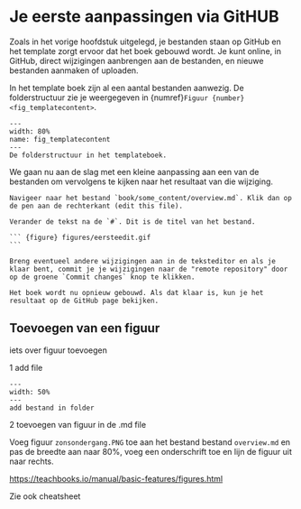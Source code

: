 # Je eerste aanpassingen via GitHUB

Zoals in het vorige hoofdstuk uitgelegd, je bestanden staan op GitHub en het template zorgt ervoor dat het boek gebouwd wordt. Je kunt online, in GitHub, direct wijzigingen aanbrengen aan de bestanden, en nieuwe bestanden aanmaken of uploaden. 

In het template boek zijn al een aantal bestanden aanwezig. De folderstructuur zie je weergegeven in {numref}`Figuur {number} <fig_templatecontent>`.

``` {figure} figures/templatecontent.PNG
---
width: 80%
name: fig_templatecontent
---
De folderstructuur in het templateboek.
```

We gaan nu aan de slag met een kleine aanpassing aan een van de bestanden om vervolgens te kijken naar het resultaat van die wijziging.

````{exercise} De eerste aanpassing
Navigeer naar het bestand `book/some_content/overview.md`. Klik dan op de pen aan de rechterkant (edit this file).

Verander de tekst na de `#`. Dit is de titel van het bestand.

``` {figure} figures/eersteedit.gif
```

Breng eventueel andere wijzigingen aan in de teksteditor en als je klaar bent, commit je je wijzigingen naar de "remote repository" door op de groene `Commit changes` knop te klikken.

Het boek wordt nu opnieuw gebouwd. Als dat klaar is, kun je het resultaat op de GitHub page bekijken.
````

## Toevoegen van een figuur

iets over figuur toevoegen

1 add file
``` {figure} incl_fig.PNG
---
width: 50%
---
add bestand in folder
```

2 toevoegen van figuur in de .md file




Voeg figuur `zonsondergang.PNG` toe aan het bestand bestand `overview.md` en pas de breedte aan naar 80%, voeg een onderschrift toe en lijn de figuur uit naar rechts.

https://teachbooks.io/manual/basic-features/figures.html

Zie ook cheatsheet